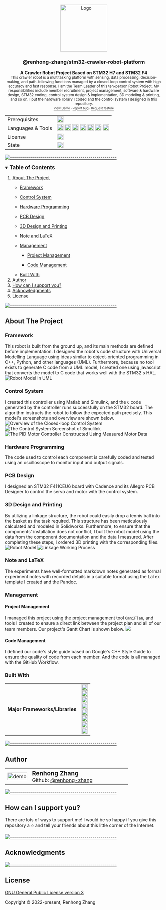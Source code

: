 <!--- Source file(s) of this README: -->
<!--- 
Markdown: input: "_readme_blueprint.md" 
JSON: input config: "_readme_blueprint.json" 
JSON: config data: "config_data.json" 
JSON: package: "_readme_package.json" -->
<br />
<div align="center">
  <a href="https://github.com/renhong-zhang/stm32-crawler-robot-platform">
    <img height="150px" src="assets/logo.png" alt="Logo">
  </a>
  <h3 align="center">@renhong-zhang/stm32-crawler-robot-platform</h3>
  <p align="center">
    <b>A Crawler Robot Project Based on STM32 H7 and STM32 F4</b></br>
    <sub>This crawler robot is a multitasking platform with sensing, data processing, decision-making, and path-following functions managed by a closed-loop control system with high accuracy and fast response. I am the Team Leader of this ten-person Robot Project. My responsibilities include member recruitment, project management, software & hardware design, STM32 coding, control system design & implementation, 3D modeling & printing, and so on. I put the hardware library I coded and the control system I designed in this repository.<sub>
        <br>
        <a href="https://github.com/renhong-zhang/stm32-crawler-robot-platform#Demo">View Demo</a>
        ·
        <a href="https://github.com/renhong-zhang/stm32-crawler-robot-platform/issues/new?assignees=-&labels=bug&template=bug_report.yml">Report
          bug</a>
        ·
        <a href="https://github.com/renhong-zhang/stm32-crawler-robot-platform/issues/new?assignees=&labels=feature&template=feature_request.yml">Request
          feature</a>
  </p>
</div>
<p align="left">
<table border="0" width="100%" id="badge" cellspacing="0" cellpadding="0">
  <tr>
    <td>Prerequisites</td>
    <td><a ><img alt="Matlab" src="https://img.shields.io/badge/Matlab-blue?&style=flat-square" height="20" /></a></td>
  </tr>
  <tr>
    <td>Languages & Tools</td>
    <td><a ><img alt="C" src="https://img.shields.io/badge/C-00599C?logo=c&logoColor=white&style=flat-square" height="20" /></a> <a ><img alt="simulink" src="https://img.shields.io/badge/-Simulink-orange?&style=flat-square" height="20" /></a> <a ><img alt="STM32-HAL" src="https://img.shields.io/badge/STM32-HAL-blue?&style=flat-square" height="20" /></a> <a ><img alt="Solidworks" src="https://img.shields.io/badge/-Solidworks-critical?&style=flat-square" height="20" /></a> <a ><img alt="UML" src="https://img.shields.io/badge/-UML-brightgreen?&style=flat-square" height="20" /></a> <a ><img alt="LaTeX" src="https://img.shields.io/badge/LaTeX-47A141?logo=LaTeX&logoColor=white&style=flat-square" height="20" /></a> <a ><img alt="Pandoc" src="https://img.shields.io/badge/-Pandoc-yellow?&style=flat-square" height="20" /></a></td>
  </tr>
  <tr>
    <td>License</td>
    <td><a href="https://opensource.org/licenses/GPL-3.0"><img alt="License: GNU GPL v3.0" src="https://img.shields.io/badge/License-GNU%20GPL%20v3.0-yellow?&style=plastic" height="20" /></a></td>
  </tr>
  <tr>
    <td>State</td>
    <td><a href="https://github.com/renhong-zhang/stm32-crawler-robot-platform/graphs/commit-activity"><img alt="Maintained" src="https://img.shields.io/badge/Maintained%3F-yes-green.svg?&style=plastic" height="20" /></a></td>
  </tr>
</table>
</p>

[![-----------------------------------------------------](assets/line.png)](#table-of-contents)
<details open>
	<summary><big><b>Table of Contents</big></b></summary>
	<ol>
		<li><a href="#about-the-project">About The Project</a></li><ul><li><a href="#framework">Framework</a></li></ul><ul><li><a href="#control-system">Control System</a></li></ul><ul><li><a href="#hardware-programming">Hardware Programming</a></li></ul><ul><li><a href="#pcb-design-">PCB Design </a></li></ul><ul><li><a href="#3d-design-and-printing-">3D Design and Printing </a></li></ul><ul><li><a href="#note-and-latex">Note and LaTeX</a></li></ul><ul><li><a href="#management">Management</a></li></ul><ul><ul><li><a href="#project-management-">Project Management </a></li></ul></ul><ul><ul><li><a href="#code-management-">Code Management </a></li></ul></ul><ul><li><a href="#built-with">Built With</a></li></ul><li><a href="#author-">Author </a></li><li><a href="#how-can-i-support-you">How can I support you?</a></li><li><a href="#acknowledgments">Acknowledgments</a></li><li><a href="#license">License</a></li>
	</ol>
</details>

[![-----------------------------------------------------](assets/line.png)](#about-the-project)


## About The Project



### Framework

This robot is built from the ground up, and its main methods are defined before implementation. I designed the robot's code structure with Universal Modelling Language using ideas similar to object-oriented programming in C++, Python, and other languages (UML). Furthermore, because no tool exists to generate C code from a UML model, I created one using javascript that converts the model to C code that works well with the STM32's HAL. 
![Robot Model in UML](assets/20230123-235014-paste.png)


### Control System

I created this controller using Matlab and Simulink, and the `C` code generated by the controller runs successfully on the STM32 board. The algorithm instructs the robot to follow the expected path precisely. 
This model's screenshots and overview are shown below.
![Overview of the Closed-loop Control System](assets/20230123-232549-paste.png)
![The Control System Screenshot of Simulilnk](assets/20230123-232431-paste.png)
![The PID Motor Controller Constructed Using Measured Motor Data](assets/20230123-232650-paste.png)


### Hardware Programming

The code used to control each component is carefully coded and tested using an oscilloscope to monitor input and output signals. 


### PCB Design 

I designed an STM32 F411CEU6 board with Cadence and its Allegro PCB Designer to control the servo and motor with the control system. 


### 3D Design and Printing 

By utilizing a linkage structure, the robot could easily drop a tennis ball into the basket as the task required. This structure has been meticulously calculated and modeled in Solidworks. Furthermore, to ensure that the components' installation does not conflict, I built the robot model using the data from the component documentation and the data I measured. After completing these steps, I ordered 3D printing with the corresponding files. 
![Robot Model](assets/20230124-001644-paste.png)
![Linkage Working Process](assets/20230124-112007-paste.png)


### Note and LaTeX

The experiments have well-formatted markdown notes generated as formal experiment notes with recorded details in a suitable format using the LaTex template I created and the Pandoc.


### Management



#### Project Management 

I managed this project using the project management tool `OmniPlan`, and tools I created to ensure a direct link between the project plan and all of our team members. Our project's Gantt Chart is shown below. 
![](assets/20230125-212120-paste.png) 


#### Code Management 

I defined our code's style guide based on Google's C++ Style Guide to ensure the quality of code from each member.  And the code is all managed with the GitHub Workflow.


### Built With

<p align="left">
<table border="0" width="100%" id="badge" cellspacing="0" cellpadding="0">
  <tr>
    <td><b>Major Frameworks/Libraries</b></td>
    <td>
      <a ><img alt="C" src="https://img.shields.io/badge/C-00599C?logo=c&logoColor=white&style=flat-square" height="20" /></a><br><a ><img alt="Matlab" src="https://img.shields.io/badge/Matlab-blue?&style=flat-square" height="20" /></a><br><a ><img alt="simulink" src="https://img.shields.io/badge/-Simulink-orange?&style=flat-square" height="20" /></a><br><a ><img alt="STM32-HAL" src="https://img.shields.io/badge/STM32-HAL-blue?&style=flat-square" height="20" /></a><br><a ><img alt="Solidworks" src="https://img.shields.io/badge/-Solidworks-critical?&style=flat-square" height="20" /></a><br><a ><img alt="UML" src="https://img.shields.io/badge/-UML-brightgreen?&style=flat-square" height="20" /></a><br><a ><img alt="LaTeX" src="https://img.shields.io/badge/LaTeX-47A141?logo=LaTeX&logoColor=white&style=flat-square" height="20" /></a><br><a ><img alt="Pandoc" src="https://img.shields.io/badge/-Pandoc-yellow?&style=flat-square" height="20" /></a>
    </td>
  </tr>
</table>
</p>

[![-----------------------------------------------------](assets/line.png)](#author-)


## Author 

<p align="left">
<table border="0" width="100%" style="margin: 0px;" id="badge" cellspacing="0">
    <tr>
        <td width="20%">
            <a href="https://github.com/renhong-zhang"><img width="100%" align="top-left"
                    src="https://github.com/renhong-zhang.png?size=512" alt="demo" id="avatar" /></a>
        </td>
        <td><big><b>Renhong Zhang</b></big>
            <br>
            Github: <a href="https://github.com/renhong-zhang">@renhong-zhang</a>
        </td>
    </tr>
</table>
</p>

[![-----------------------------------------------------](assets/line.png)](#how-can-i-support-you)


## How can I support you?

There are lots of ways to support me! I would be so happy if you give this repository a ⭐️ and tell your friends about this little corner of the Internet.

[![-----------------------------------------------------](assets/line.png)](#acknowledgments)


## Acknowledgments


[![-----------------------------------------------------](assets/line.png)](#license)


## License


[GNU General Public License version 3](https://opensource.org/licenses/GPL-3.0)

Copyright © 2022-present, Renhong Zhang
